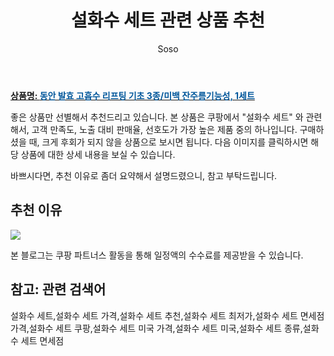 ﻿---
layout: post
title:  "설화수 세트 관련 상품 추천"
author: Soso
categories: [ 디지털/가전]
tags: [설화수 세트,설화수 세트 가격,설화수 세트 추천,설화수 세트 최저가,설화수 세트 면세점 가격,설화수 세트 쿠팡,설화수 세트 미국 가격,설화수 세트 미국,설화수 세트 종류,설화수 세트 면세점]
image: https://ads-partners.coupang.com/image1/fCmtXjNI8pUE-FdCfAfwMB1I7_czTsIiv9wVxCYHyK5nH2Pk5Xs_PykLbjxj5jn6XIDijrMiHU2DLveVwSrD5hX9ZzI0Y2yt9LeMWwZRvD6KFllnv7UM4FR3Iy2mgM9Koh4ZPtTIoUeLtq1ECGo96nJH4JOOWqarErePzYojPVI3WU2lD6PTCbotkjiZX1odhHXG-uf65RtTS1fM97mij9mt9GBL-rzrDvkymR1NNkJi8oOjgIdLUEEQ1mKL2nuWnssdM2e13y40eIq3Ty24D4swjqtDNHbKjJLDP5qf-R_puEo67m-DWFs= 
description: "쿠팡에서 설화수 세트 관련 상품으로 가장 고객 선호도가 높은 제품 중 하나입니다."
---

<a href="https://link.coupang.com/re/AFFSDP?lptag=AF5673682&pageKey=7015272944&itemId=17254527378&vendorItemId=84425892556&traceid=V0-153-4fd9e436cbec0bab&clickBeacon=-GY9OlQh1vBZ2Rs1-OoTWQMJ2tL50b84b7SvcYgOeq1cQs09iolRWqK7A01WX3Bs8VPLVeaF57pobRVDZoipixs4UXEwT0_jTsY0KkmbZRrDTBMsAnWO0DlzLUAzx-GEbvPf4daC_V8Eyo8x6Wka3frH1HtzGzOLsmrhEcAutWrxuAxUA-O70JNwnBwXYZEQHwoR-tzqmqpNPYrJ5ig2ATDA4WlxwMJY0yI5zaDmcBMTp3Qk3tobLG1oa_PhkAdeDReYq_li7hMAi_H8iPtofWUS1I9ioc9tQwp9oxHi2KfYgBlQcujzi5537Z6p4S2U4cOGmMpY5nbOVIgzsznLJTmSJ63g9pGdL-MAg-M7ZN5AljkKcQd__hyPkToLv80QePmA89BgPN3d9QU4srFPQuOfVCHCjqlHCE7X9oqwyTPtUh4SApUIjI2Zu8UEDcBBczwaMaP4UZ6Ht-UMD5umkCzVLeRY0krjcxWCXsyTrPdql-2wqhxsWmlzquzIcUALN6lJiCNcf-ayKecTr9QGqfE2aHBi3bdeqY2GI8Re6gr7PRgYVaRSEBcVLQa_ur4QbIA9w-xtrJ5W46I6gazXfLoBeBk85AJkzUSfzmI1tx1mpeWYLqIlcOm0SAK-MFCA_yoyf8CnqDSw6-gzSsWP9fCSAjXBf-ahsatst1CdKg6J8Y0XYHoUPy3G27xjfdR7JXCRQg_9gS-ZgSJ5537rH5fz6E8ynGCyIKIXxERFcl2nJdEGG7v1i0qwNywNw0ECgas-JOrI3GZfAwIqoD3IVtJSbPZNRx9qWeSP8CzxF4ohYCTYo2C2FO7FpdFBulZHNrwoLHGndCNDd8FDWqUXmDGMBQV8rL-IHwOgoS6nKM1YIrssIK0KVzQ8D-D_IlB_VGpZrdaNTjKM7oCkZOEX&requestid=20240206142224032202488427&token=31850C%7CMIXED"><b>상품명: <font color='#01579B'>동안 발효 고흡수 리프팅 기초 3종/미백 잔주름기능성, 1세트</font></b></a>

좋은 상품만 선별해서 추천드리고 있습니다.
본 상품은 쿠팡에서 "설화수 세트" 와 관련해서, 고객 만족도, 노출 대비 판매율, 선호도가 가장 높은 제품 중의 하나입니다.
구매하셨을 때, 크게 후회가 되지 않을 상품으로 보시면 됩니다. 
다음 이미지를 클릭하시면 해당 상품에 대한 상세 내용을 보실 수 있습니다.

바쁘시다면, 추천 이유로 좀더 요약해서 설명드렸으니, 참고 부탁드립니다.

## 추천 이유 

<a href="https://link.coupang.com/re/AFFSDP?lptag=AF5673682&pageKey=7015272944&itemId=17254527378&vendorItemId=84425892556&traceid=V0-153-4fd9e436cbec0bab&clickBeacon=-GY9OlQh1vBZ2Rs1-OoTWQMJ2tL50b84b7SvcYgOeq1cQs09iolRWqK7A01WX3Bs8VPLVeaF57pobRVDZoipixs4UXEwT0_jTsY0KkmbZRrDTBMsAnWO0DlzLUAzx-GEbvPf4daC_V8Eyo8x6Wka3frH1HtzGzOLsmrhEcAutWrxuAxUA-O70JNwnBwXYZEQHwoR-tzqmqpNPYrJ5ig2ATDA4WlxwMJY0yI5zaDmcBMTp3Qk3tobLG1oa_PhkAdeDReYq_li7hMAi_H8iPtofWUS1I9ioc9tQwp9oxHi2KfYgBlQcujzi5537Z6p4S2U4cOGmMpY5nbOVIgzsznLJTmSJ63g9pGdL-MAg-M7ZN5AljkKcQd__hyPkToLv80QePmA89BgPN3d9QU4srFPQuOfVCHCjqlHCE7X9oqwyTPtUh4SApUIjI2Zu8UEDcBBczwaMaP4UZ6Ht-UMD5umkCzVLeRY0krjcxWCXsyTrPdql-2wqhxsWmlzquzIcUALN6lJiCNcf-ayKecTr9QGqfE2aHBi3bdeqY2GI8Re6gr7PRgYVaRSEBcVLQa_ur4QbIA9w-xtrJ5W46I6gazXfLoBeBk85AJkzUSfzmI1tx1mpeWYLqIlcOm0SAK-MFCA_yoyf8CnqDSw6-gzSsWP9fCSAjXBf-ahsatst1CdKg6J8Y0XYHoUPy3G27xjfdR7JXCRQg_9gS-ZgSJ5537rH5fz6E8ynGCyIKIXxERFcl2nJdEGG7v1i0qwNywNw0ECgas-JOrI3GZfAwIqoD3IVtJSbPZNRx9qWeSP8CzxF4ohYCTYo2C2FO7FpdFBulZHNrwoLHGndCNDd8FDWqUXmDGMBQV8rL-IHwOgoS6nKM1YIrssIK0KVzQ8D-D_IlB_VGpZrdaNTjKM7oCkZOEX&requestid=20240206142224032202488427&token=31850C%7CMIXED"><img src="http://image1.coupangcdn.com/image/vendor_inventory/873b/1e62556a921fd65e900f76996271945ac95ed1547f76e53285e73f76b428.jpg"></a> 

본 블로그는 쿠팡 파트너스 활동을 통해 일정액의 수수료를 제공받을 수 있습니다.

## 참고: 관련 검색어    
설화수 세트,설화수 세트 가격,설화수 세트 추천,설화수 세트 최저가,설화수 세트 면세점 가격,설화수 세트 쿠팡,설화수 세트 미국 가격,설화수 세트 미국,설화수 세트 종류,설화수 세트 면세점